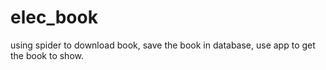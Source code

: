 # elec_book
using spider to download book, save the book in database, use app to get the book to show.
